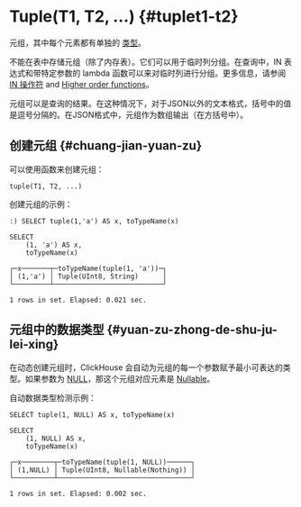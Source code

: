 # Tuple(T1, T2, …) {#tuplet1-t2}

元组，其中每个元素都有单独的 [类型](index.md#data_types)。

不能在表中存储元组（除了内存表）。它们可以用于临时列分组。在查询中，IN 表达式和带特定参数的 lambda 函数可以来对临时列进行分组。更多信息，请参阅 [IN 操作符](../../sql_reference/data_types/tuple.md) and [Higher order functions](../../sql_reference/data_types/tuple.md)。

元组可以是查询的结果。在这种情况下，对于JSON以外的文本格式，括号中的值是逗号分隔的。在JSON格式中，元组作为数组输出（在方括号中）。

## 创建元组 {#chuang-jian-yuan-zu}

可以使用函数来创建元组：

    tuple(T1, T2, ...)

创建元组的示例：

    :) SELECT tuple(1,'a') AS x, toTypeName(x)

    SELECT
        (1, 'a') AS x,
        toTypeName(x)

    ┌─x───────┬─toTypeName(tuple(1, 'a'))─┐
    │ (1,'a') │ Tuple(UInt8, String)      │
    └─────────┴───────────────────────────┘

    1 rows in set. Elapsed: 0.021 sec.

## 元组中的数据类型 {#yuan-zu-zhong-de-shu-ju-lei-xing}

在动态创建元组时，ClickHouse 会自动为元组的每一个参数赋予最小可表达的类型。如果参数为 [NULL](../../sql_reference/data_types/tuple.md#null-literal)，那这个元组对应元素是 [Nullable](nullable.md)。

自动数据类型检测示例：

    SELECT tuple(1, NULL) AS x, toTypeName(x)

    SELECT
        (1, NULL) AS x,
        toTypeName(x)

    ┌─x────────┬─toTypeName(tuple(1, NULL))──────┐
    │ (1,NULL) │ Tuple(UInt8, Nullable(Nothing)) │
    └──────────┴─────────────────────────────────┘

    1 rows in set. Elapsed: 0.002 sec.
